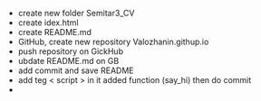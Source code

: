 - create new folder Semitar3_CV
- create idex.html
- create README.md
- GitHub, create new repository Valozhanin.githup.io
- push repository on GickHub
- ubdate README.md on GB
- add commit and save README 
- add teg < script > in it added function (say_hi) then do commit
- 
